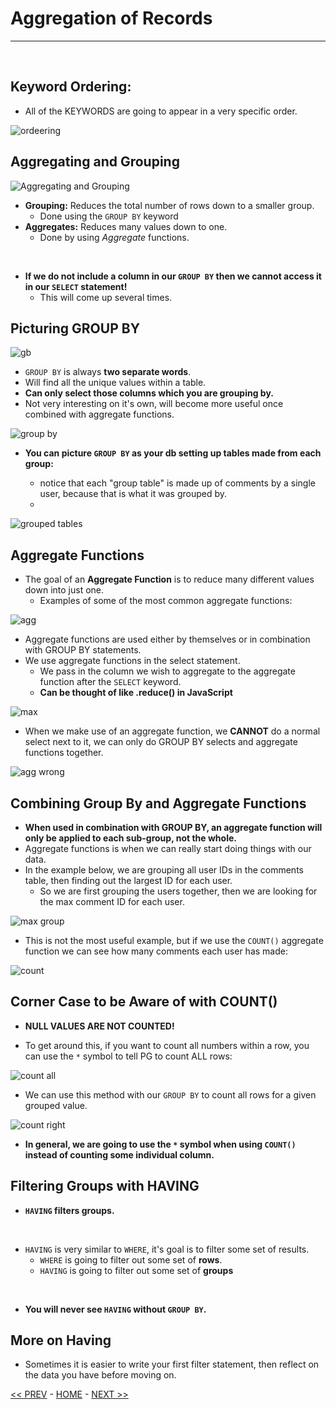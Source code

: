 # Aggregation of Records

<hr>
<br>

## Keyword Ordering:

- All of the KEYWORDS are going to appear in a very specific order.

![ordeering](../resources/ordering.jpg)

## Aggregating and Grouping

![Aggregating and Grouping](../resources/AandG.JPG)

  - **Grouping:** Reduces the total number of rows down to a smaller group.
    - Done using the `GROUP BY` keyword
  - **Aggregates:** Reduces many values down to one.
    - Done by using *Aggregate* functions.
<br>

  - **If we do not include a column in our `GROUP BY` then we cannot access it in our `SELECT` statement!** 
    - This will come up several times.

## Picturing GROUP BY

![gb](../resources/gb.JPG)

  - `GROUP BY` is always **two separate words**.
  - Will find all the unique values within a table.
  - **Can only select those columns which you are grouping by.**
  - Not very interesting on it's own, will become more useful once combined with aggregate functions.

![group by](../resources/group_by.JPG)

- **You can picture `GROUP BY` as your db setting up tables made from each group:**

  - notice that each "group table" is made up of comments by a single user, because that is what it was grouped by.
  - 
![grouped tables](../resources/group_by_fake.JPG)

## Aggregate Functions

- The goal of an **Aggregate Function** is to reduce many different values down into just one.
  - Examples of some of the most common aggregate functions:

![agg](../resources/agg.JPG)

- Aggregate functions are used either by themselves or in combination with GROUP BY statements.
- We use aggregate functions in the select statement.
  - We pass in the column we wish to aggregate to the aggregate function after the `SELECT` keyword.
  - **Can be thought of like .reduce() in JavaScript**

![max](../resources/max.JPG)

- When we make use of an aggregate function, we **CANNOT** do a normal select next to it, we can only do GROUP BY selects and aggregate functions together.

![agg wrong](../resources/agg_wrong.JPG)

## Combining Group By and Aggregate Functions

- **When used in combination with GROUP BY, an aggregate function will only be applied to each sub-group, not the whole.**
- Aggregate functions is when we can really start doing things with our data.
- In the example below, we are grouping all user IDs in the comments table, then finding out the largest ID for each user.
  - So we are first grouping the users together, then we are looking for the max comment ID for each user.

![max group](../resources/max_group.JPG)

- This is not the most useful example, but if we use the `COUNT()` aggregate function we can see how many comments each user has made:

![count](../resources/count_1.JPG)

## Corner Case to be Aware of with COUNT()

- **NULL VALUES ARE NOT COUNTED!**

- To get around this, if you want to count all numbers within a row, you can use the `*` symbol to tell PG to count ALL rows:

![count all](../resources/count_all.JPG)

- We can use this method with our `GROUP BY` to count all rows for a given grouped value.

![count right](../resources/count_right.JPG)

- **In general, we are going to use the `*` symbol when using `COUNT()` instead of counting some individual column.**

## Filtering Groups with HAVING

- **`HAVING` filters groups.**
<br>

- `HAVING` is very similar to `WHERE`, it's goal is to filter some set of results.
  - `WHERE` is going to filter out some set of **rows**.
  - `HAVING` is going to filter out some set of **groups**
<br>

- **You will never see `HAVING` without `GROUP BY`.**

## More on Having

- Sometimes it is easier to write your first filter statement, then reflect on the data you have before moving on.

[<< PREV](../4_Relating_Records/index.md) - [HOME](../Frontpage/index.md) - [NEXT >>](../6_Working_with_Large_Datasets/index.md)